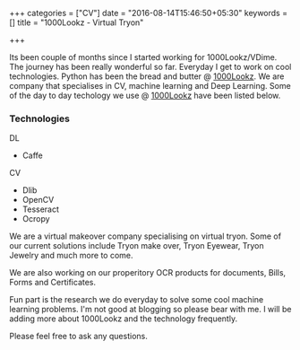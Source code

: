 +++
categories = ["CV"]
date = "2016-08-14T15:46:50+05:30"
keywords = []
title = "1000Lookz - Virtual Tryon"

+++

Its been couple of months since I started working for 1000Lookz/VDime. 
The journey has been really wonderful so far. Everyday I get to work on cool technologies. 
Python has been the bread and butter @ [1000Lookz]. 
We are company that specialises in CV, machine learning and Deep Learning. 
Some of the day to day techology we use @ [1000Lookz] have been listed below.

### Technologies

DL

- Caffe

CV

- Dlib
- OpenCV
- Tesseract
- Ocropy

We are a virtual makeover company specialising on virtual tryon. 
Some of our current solutions include Tryon make over, Tryon Eyewear, Tryon Jewelry and much more to come. 

We are also working on our properitory OCR products for documents, Bills, Forms and Certificates. 

Fun part is the research we do everyday to solve some  cool machine learning problems. 
I'm not good at blogging so please bear with me. 
I will be adding more about 1000Lookz and the technology frequently. 

Please feel free to ask any questions.  


[1000Lookz]: https://www.1000lookz.com/

